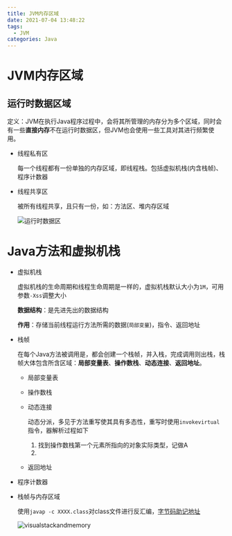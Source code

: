 ```yaml
---
title: JVM内存区域
date: 2021-07-04 13:48:22
tags: 
  - JVM
categories: Java
---
```

# JVM内存区域

## 运行时数据区域

定义：JVM在执行Java程序过程中，会将其所管理的内存分为多个区域，同时会有一些**直接内存**不在运行时数据区，但JVM也会使用一些工具对其进行频繁使用。

* 线程私有区

  每一个线程都有一份单独的内存区域，即线程栈。包括虚拟机栈(内含栈帧)、程序计数器
<!--more-->
* 线程共享区

  被所有线程共享，且只有一份，如：方法区、堆内存区域

  ![运行时数据区](http://images.marcus659.com/blog/jvm_memory_region.jpg)

# Java方法和虚拟机栈

* 虚拟机栈

  虚拟机栈的生命周期和线程生命周期是一样的，虚拟机栈默认大小为`1M`，可用参数`-Xss`调整大小

  **数据结构**：是先进先出的数据结构

  **作用**：存储当前线程运行方法所需的数据(`局部变量`)，指令、返回地址

* 栈帧

  在每个Java方法被调用是，都会创建一个栈帧，并入栈，完成调用则出栈，栈帧大体包含所含区域：**局部变量表**、**操作数栈**、**动态连接**、**返回地址**。

  - 局部变量表

  - 操作数栈

  - 动态连接

    动态分派，多见于方法重写使其具有多态性，重写时使用`invokevirtual`指令，器解析过程如下

    1. 找到操作数栈第一个元素所指向的对象实际类型，记做A
    2. 

  - 返回地址

* 程序计数器

* 栈帧与内存区域

  使用`javap -c XXXX.class`对class文件进行反汇编，[字节码助记地址](https://cloud.tencent.com/developer/article/1333540)

  ![visualstackandmemory](http://images.marcus659.com/typora/visualstackandmemory)





